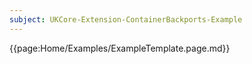 ```yaml
---
subject: UKCore-Extension-ContainerBackports-Example
---
```

{{page:Home/Examples/ExampleTemplate.page.md}}
